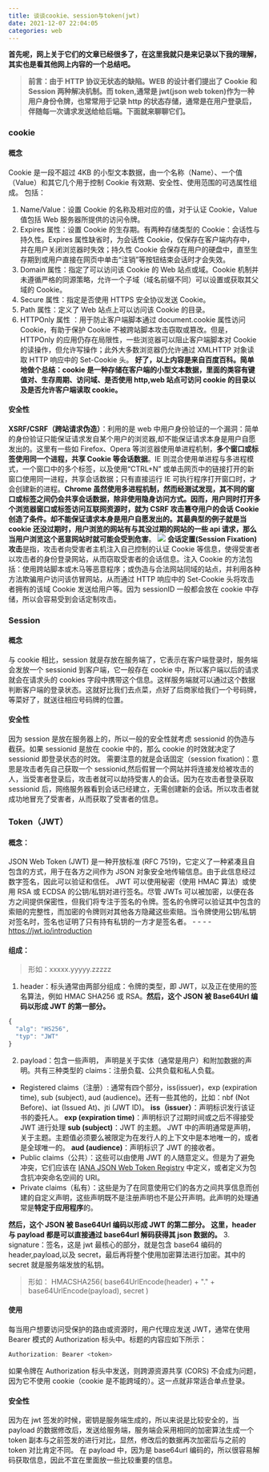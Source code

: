 ```yaml
---
title: 谈谈cookie、session与token(jwt)
date: 2021-12-07 22:04:05
categories: web
---
```


**首先呢，网上关于它们的文章已经很多了，在这里我就只是来记录以下我的理解，其实也是看其他网上内容的一个总结吧。**

> **前言：由于 HTTP 协议无状态的缺陷。WEB 的设计者们提出了 Cookie 和 Session 两种解决机制。而 token,通常是 jwt(json web token)作为一种用户身份令牌，也常常用于记录 http 的状态存储，通常是在用户登录后，伴随每一次请求发送给给后端。下面就来聊聊它们。**

 <!--more-->

### cookie

#### 概念

Cookie 是一段不超过 4KB 的小型文本数据，由一个名称（Name）、一个值（Value）和其它几个用于控制 Cookie 有效期、安全性、使用范围的可选属性组成。
包括：

1. Name/Value：设置 Cookie 的名称及相对应的值，对于认证 Cookie，Value 值包括 Web 服务器所提供的访问令牌。
2. Expires 属性：设置 Cookie 的生存期。有两种存储类型的 Cookie：会话性与持久性。Expires 属性缺省时，为会话性 Cookie，仅保存在客户端内存中，并在用户关闭浏览器时失效；持久性 Cookie 会保存在用户的硬盘中，直至生存期到或用户直接在网页中单击“注销”等按钮结束会话时才会失效。
3. Domain 属性：指定了可以访问该 Cookie 的 Web 站点或域。Cookie 机制并未遵循严格的同源策略，允许一个子域（域名前缀不同）可以设置或获取其父域的 Cookie。
4. Secure 属性：指定是否使用 HTTPS 安全协议发送 Cookie。
5. Path 属性：定义了 Web 站点上可以访问该 Cookie 的目录。
6. HTTPOnly 属性 ：用于防止客户端脚本通过 document.cookie 属性访问 Cookie，有助于保护 Cookie 不被跨站脚本攻击窃取或篡改。但是，HTTPOnly 的应用仍存在局限性，一些浏览器可以阻止客户端脚本对 Cookie 的读操作，但允许写操作；此外大多数浏览器仍允许通过 XMLHTTP 对象读取 HTTP 响应中的 Set-Cookie 头。
   **好了，以上内容是来自百度百科。简单地做个总结：cookie 是一种存储在客户端的小型文本数据，里面的类容有键值对、生存周期、访问域、是否使用 http,web 站点可访问 cookie 的目录以及是否允许客户端读取 cookie。**

#### 安全性

**XSRF/CSRF（跨站请求伪造）**：利用的是 web 中用户身份验证的一个漏洞：简单的身份验证只能保证请求发自某个用户的浏览器,却不能保证请求本身是用户自愿发出的。这里有一些如 Firefox、Opera 等浏览器使用单进程机制，**多个窗口或标签使用同一个进程，共享 Cookie 等会话数据**。IE 则混合使用单进程与多进程模式，一个窗口中的多个标签，以及使用“CTRL+N” 或单击网页中的链接打开的新窗口使用同一进程，共享会话数据；只有直接运行 IE 可执行程序打开窗口时，才会创建新的进程。**Chrome 虽然使用多进程机制，然而经测试发现，其不同的窗口或标签之间仍会共享会话数据，除非使用隐身访问方式。**因而，用户同时打开多个浏览器窗口或标签访问互联网资源时，就为 CSRF 攻击篡夺用户的会话 Cookie 创造了条件。却不能保证请求本身是用户自愿发出的。其最典型的例子**就是当 cookie 还没过期时，用户浏览的网站有与其没过期的网站的一些 api 请求，那么当用户浏览这个恶意网站时就可能会受到危害**。
![](https://gitee.com/gitme-H/images-bed/raw/master/img/202112161949.png)
**会话定置(Session Fixation)攻击**是指，攻击者向受害者主机注入自己控制的认证 Cookie 等信息，使得受害者以攻击者的身份登录网站，从而窃取受害者的会话信息。注入 Cookie 的方法包括：使用跨站脚本或木马等恶意程序；或伪造与合法网站同域的站点，并利用各种方法欺骗用户访问该仿冒网站，从而通过 HTTP 响应中的 Set-Cookie 头将攻击者拥有的该域 Cookie 发送给用户等。因为 sessionID 一般都会放在 cookie 中存储，所以会容易受到会话定制攻击。

### Session

#### 概念

与 cookie 相比，session 就是存放在服务端了，它表示在客户端登录时，服务端会发放一个 sessionid 到客户端，它一般存在 cookie 中，所以客户端以后的请求就会在请求头的 cookies 字段中携带这个信息。这样服务端就可以通过这个数据判断客户端的登录状态。这就好比我们去点菜，点好了后商家给我们一个号码牌，等菜好了，就送往相应号码牌的位置。

#### 安全性

因为 session 是放在服务器上的，所以一般的安全性就考虑 sessionid 的伪造与截获。如果 sessionid 是放在 cookie 中的，那么 cookie 的时效就决定了 sessionid 即登录状态的时效。
需要注意的就是会话固定（session fixation)：意思是攻击者先自己获取一个 sessionid,然后假冒一个网站并将连接发给被攻击的人，当受害者登录后，攻击者就可以劫持受害人的会话。因为在攻击者登录获取 sessionid 后，网络服务器看到会话已经建立，无需创建新的会话。所以攻击者就成功地冒充了受害者，从而获取了受害者的信息。

### Token（JWT）

#### 概念：

JSON Web Token (JWT) 是一种开放标准 (RFC 7519)，它定义了一种紧凑且自包含的方式，用于在各方之间作为 JSON 对象安全地传输信息。由于此信息经过数字签名，因此可以验证和信任。 JWT 可以使用秘密（使用 HMAC 算法）或使用 RSA 或 ECDSA 的公钥/私钥对进行签名。尽管 JWTs 可以被加密，以便在各方之间提供保密性，但我们将专注于签名的令牌。签名的令牌可以验证其中包含的索赔的完整性，而加密的令牌则对其他各方隐藏这些索赔。当令牌使用公钥/私钥对签名时，签名也证明了只有持有私钥的一方才是签名者。 - - - - https://jwt.io/introduction

#### 组成：

> 形如：xxxxx.yyyyy.zzzzz

1. header：标头通常由两部分组成：令牌的类型，即 JWT，以及正在使用的签名算法，例如 HMAC SHA256 或 RSA。**然后，这个 JSON 被 Base64Url 编码以形成 JWT 的第一部分。**

```javascript
{
  "alg": "HS256",
  "typ": "JWT"
}
```

2. payload：包含一些声明， 声明是关于实体（通常是用户）和附加数据的声明。共有三种类型的 claims：注册负载、公共负载和私人负载。

- Registered claims（注册）: 通常有四个部分，iss(issuer)，exp (expiration time), sub (subject), aud (audience)。还有一些其他的，比如：nbf (Not Before)、iat (Issued At)、jti (JWT ID)。
  **iss（issuer）**：声明标识发行该证书的委托人。
  **exp (expiration time)**：声明标识了过期时间或之后不得接受 JWT 进行处理
  **sub (subject)**：JWT 的主题。 JWT 中的声明通常是声明，关于主题。主题值必须要么被限定为在发行人的上下文中是本地唯一的，或者是全球唯一的。
  **aud (audience)**：声明标识了 JWT 的接收者。
- Public claims（公共）：这些可以由使用 JWT 的人随意定义。但是为了避免冲突，它们应该在 [IANA JSON Web Token Registry](https://www.iana.org/assignments/jwt/jwt.xhtml) 中定义，或者定义为包含抗冲突命名空间的 URI。
- Private claims（私有）：这些是为了在同意使用它们的各方之间共享信息而创建的自定义声明，这些声明既不是注册声明也不是公开声明。此声明的处理通常是**特定于应用程序**的。

**然后，这个 JSON 被 Base64Url 编码以形成 JWT 的第二部分。**
**这里，header 与 payload 都是可以直接通过 base64url 解码获得其 json 数据的。** 3. signature：签名，这是 jwt 最核心的部分，就是包含 base64 编码的 header,payload,以及 secret，最后再将整个使用加密算法进行加密。其中的 secret 就是服务端发放的私钥。

> 形如：
> HMACSHA256(
> base64UrlEncode(header) + "." +
> base64UrlEncode(payload),
> secret
> )

#### 使用

每当用户想要访问受保护的路由或资源时，用户代理应发送 JWT，通常在使用 Bearer 模式的 Authorization 标头中。标题的内容应如下所示：

```javascript
Authorization: Bearer <token>
```

如果令牌在 Authorization 标头中发送，则跨源资源共享 (CORS) 不会成为问题，因为它不使用 cookie（cookie 是不能跨域的）。这一点就非常适合单点登录。

#### 安全性

因为在 jwt 签发的时候，密钥是服务端生成的，所以来说是比较安全的，当 payload 的数据修改后，发送给服务端，服务端会采用相同的加密算法生成一个 token 副本与之前签发的进行对比，显然，修改后的数据再次加密后与之前的 token 对比肯定不同。
在 payload 中，因为是 base64url 编码的，所以很容易解码获取信息，因此不宜在里面放一些比较重要的信息。
